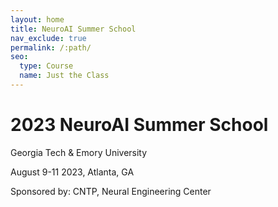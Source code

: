 ```yaml
---
layout: home
title: NeuroAI Summer School
nav_exclude: true
permalink: /:path/
seo:
  type: Course
  name: Just the Class
---
```


# 2023 NeuroAI Summer School
Georgia Tech & Emory University

August 9-11 2023, Atlanta, GA

Sponsored by:
CNTP, Neural Engineering Center
